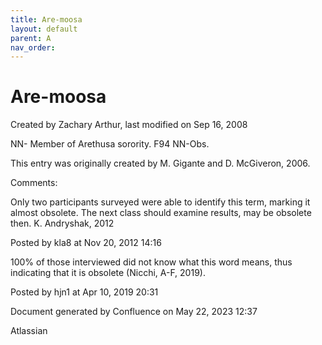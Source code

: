 ```yaml
---
title: Are-moosa
layout: default
parent: A
nav_order:
---
```


# Are-moosa

Created by  Zachary Arthur, last modified on Sep 16, 2008

NN- Member of Arethusa sorority. F94 NN-Obs. 

This entry was originally created by M. Gigante and D. McGiveron, 2006.

Comments:

Only two participants surveyed were able to identify this term, marking it almost obsolete. The next class should examine results, may be obsolete then. K. Andryshak, 2012

Posted by kla8 at Nov 20, 2012 14:16

100% of those interviewed did not know what this word means, thus indicating that it is obsolete (Nicchi, A-F, 2019). 

Posted by hjn1 at Apr 10, 2019 20:31

Document generated by Confluence on May 22, 2023 12:37

Atlassian
